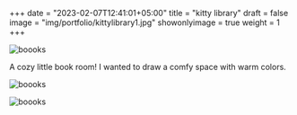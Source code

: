 +++
date = "2023-02-07T12:41:01+05:00"
title = "kitty library"
draft = false
image = "img/portfolio/kittylibrary1.jpg"
showonlyimage = true
weight = 1
+++

![boooks](/img/portfolio/kittylibrary1.jpg)

A cozy little book room! I wanted to draw a comfy space with warm colors.

![boooks](/img/extra/kittylibrary_ex0.jpg)

![boooks](/img/extra/kittylibrary_ex1.jpg)
